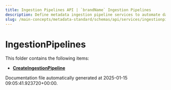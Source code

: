 ```yaml
---
title: Ingestion Pipelines API | `brandName` Ingestion Pipelines
description: Define metadata ingestion pipeline services to automate data extraction, transformation, and loading into the catalog.
slug: /main-concepts/metadata-standard/schemas/api/services/ingestionpipelines
---
```


# IngestionPipelines

This folder contains the following items:

- [**CreateIngestionPipeline**](/main-concepts/metadata-standard/schemas/api/services/ingestionpipelines/createingestionpipeline)


Documentation file automatically generated at 2025-01-15 09:05:41.923720+00:00.
